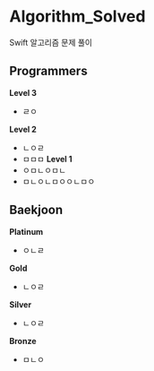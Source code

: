 # Algorithm_Solved
 Swift 알고리즘 문제 풀이

## Programmers
**Level 3**
- ㄹㅇ
   
**Level 2**
- ㄴㅇㄹ
- ㅁㅁㅁ
**Level 1**
- ㅇㅁㄴㅇㅁㄴ
- ㅁㄴㅇㄴㅁㅇㅇㄴㅁㅇ
   
    
    
## Baekjoon
**Platinum**
- ㅇㄴㄹ

**Gold**
- ㄴㅇㄹ

**Silver**
- ㄴㅇㄹ

**Bronze**
- ㅁㄴㅇ
